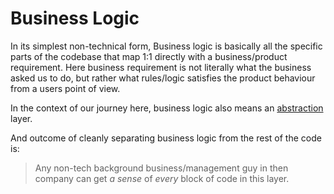 # Business Logic
In its simplest non-technical form, Business logic is basically all the specific parts of the codebase that map 1:1 directly with a business/product requirement.
Here business requirement is not literally what the business asked us to do, but rather what rules/logic satisfies the product behaviour from a users point of view.

In the context of our journey here, business logic also means an [abstraction](./abstaction.md) layer.

And outcome of cleanly separating business logic from the rest of the code is:
> Any non-tech background business/management guy in then company can get _a sense_ of _every_ block of code in this layer.
